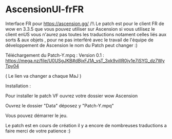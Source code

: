 # AscensionUI-frFR
Interface FR pour https://ascension.gg/
/!\ Le patch est pour le client FR de wow en 3.3.5 que vous pouvez utiliser sur Ascension si vous utilisez le client enUS vous n'aurez pas toutes les traductions notament celles liés aux sorts & aux objets , pour ne pas interféré avec le travail de l'équipe de développement de Ascension le nom du Patch peut changer :)

Téléchargement du Patch-Y.mpq : Version 0.1 : https://mega.nz/file/U0USgJKB#dBjxFJ1A_vsT_3xk9viIlR0jy1e7iSYG_dz7WyTpy04

( Le lien va changer a chaque MaJ )


Installation :

Pour installer le patch VF ouvrez votre dossier wow Ascension

Ouvrez le dossier "Data" déposez y "Patch-Y.mpq"

Vous pouvez démarrer le jeu.

Le patch est en cours de création il y a encore de nombreuses traductions a faire merci de votre patience :)
